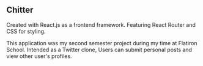 ## Chitter

Created with React.js as a frontend framework. Featuring React Router and CSS for styling.

This application was my second semester project during my time at Flatiron School. Intended as a Twitter clone, Users can submit personal posts and view other user's profiles.
